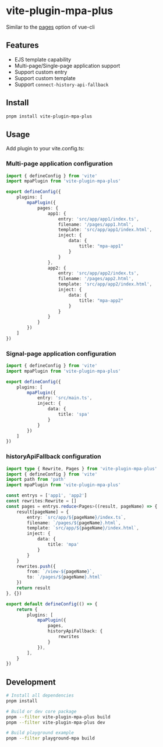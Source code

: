 # vite-plugin-mpa-plus

Similar to the [pages](https://cli.vuejs.org/en/config/#pages) option of vue-cli

## Features

- EJS template capability
- Multi-page/Single-page application support
- Support custom entry
- Support custom template
- Support `connect-history-api-fallback`

## Install

```bash
pnpm install vite-plugin-mpa-plus
```

## Usage

Add plugin to your vite.config.ts:

### Multi-page application configuration
```ts
import { defineConfig } from 'vite'
import mpaPlugin from 'vite-plugin-mpa-plus'

export defineConfig({
    plugins: [
        mpaPlugin({
            pages: {
                app1: {
                    entry: 'src/app/app1/index.ts',
                    filename: '/pages/app1.html',
                    template: 'src/app/app1/index.html',
                    inject: {
                        data: {
                            title: "mpa-app1"
                        }
                    }
                },
                app2: {
                    entry: 'src/app/app2/index.ts',
                    filename: '/pages/app2.html',
                    template: 'src/app/app2/index.html',
                    inject: {
                        data: {
                            title: "mpa-app2"
                        }
                    }
                }
            }
        })
    ]
})
```

### Signal-page application configuration

```ts
import { defineConfig } from 'vite'
import mpaPlugin from 'vite-plugin-mpa-plus'

export defineConfig({
    plugins: [
        mpaPlugin({
            entry: 'src/main.ts',
            inject: {
                data: {
                    title: 'spa'
                }
            }
        })
    ]
})
```

### historyApiFallback configuration

```ts
import type { Rewrite, Pages } from 'vite-plugin-mpa-plus'
import { defineConfig } from 'vite'
import path from 'path'
import mpaPlugin from 'vite-plugin-mpa-plus'

const entrys = ['app1', 'app2']
const rewrites:Rewrite = []
const pages = entrys.reduce<Pages>((result, pageName) => {
    result[pageName] = {
        entry: `src/app/${pageName}/index.ts`,
        filename: `/pages/${pageName}.html`,
        template: `src/app/${pageName}/index.html`,
        inject: {
            data: {
                title: 'mpa'
            }
        }
    }
    rewrites.push({
        from: `/view-${pageName}`,
        to: `/pages/${pageName}.html`
    })
    return result
}, {})

export default defineConfig(() => {
    return {
        plugins: [
            mpaPlugin({
                pages,
                historyApiFallback: {
                    rewrites
                }
            }),
        ],
    }
})

```

## Development

```sh
# Install all dependencies
pnpm install

# Build or dev core package
pnpm --filter vite-plugin-mpa-plus build
pnpm --filter vite-plugin-mpa-plus dev

# Build playground example
pnpm --filter playground-mpa build

```
